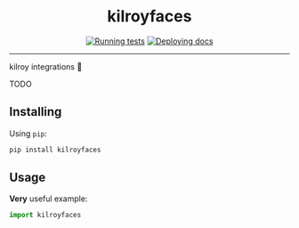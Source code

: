 <h1 align="center">kilroyfaces</h1>

<div align="center">

[![Running tests](https://github.com/kilroybot/kilroyfaces/actions/workflows/test.yml/badge.svg)](https://github.com/kilroybot/kilroyfaces/actions/workflows/test.yml)
[![Deploying docs](https://github.com/kilroybot/kilroyfaces/actions/workflows/docs.yml/badge.svg)](https://github.com/kilroybot/kilroyfaces/actions/workflows/docs.yml)

</div>

---

kilroy integrations 🤝

TODO

## Installing

Using ```pip```:

```sh
pip install kilroyfaces
```

## Usage

**Very** useful example:

```python
import kilroyfaces
```